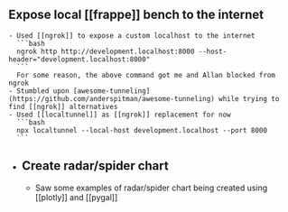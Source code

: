 ## Expose local [[frappe]] bench to the internet
	- Used [[ngrok]] to expose a custom localhost to the internet
	  ```bash
	  ngrok http http://development.localhost:8000 --host-header="development.localhost:8000"
	  ```
	  For some reason, the above command got me and Allan blocked from ngrok
	- Stumbled upon [awesome-tunneling](https://github.com/anderspitman/awesome-tunneling) while trying to find [[ngrok]] alternatives
	- Used [[localtunnel]] as [[ngrok]] replacement for now
	  ```bash
	  npx localtunnel --local-host development.localhost --port 8000
	  ```
- ## Create radar/spider chart
	- Saw some examples of radar/spider chart being created using [[plotly]] and [[pygal]]